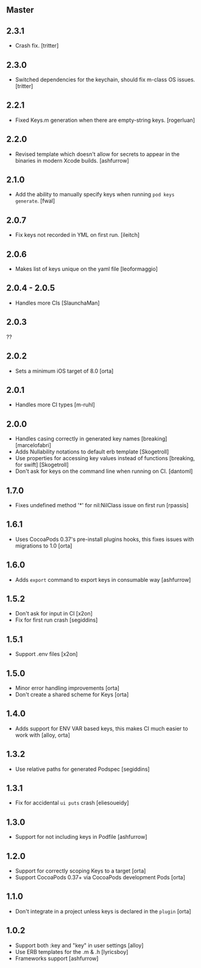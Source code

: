 ## Master

## 2.3.1

* Crash fix. [tritter]

## 2.3.0

* Switched dependencies for the keychain, should fix m-class OS issues. [tritter]

## 2.2.1

* Fixed Keys.m generation when there are empty-string keys. [rogerluan]

## 2.2.0

* Revised template which doesn't allow for secrets to appear in the binaries in modern Xcode builds. [ashfurrow]

## 2.1.0

* Add the ability to manually specify keys when running `pod keys generate`. [fwal]

## 2.0.7

* Fix keys not recorded in YML on first run. [ileitch]

## 2.0.6

* Makes list of keys unique on the yaml file [leoformaggio]

## 2.0.4 - 2.0.5

* Handles more CIs [SlaunchaMan]

## 2.0.3

??

## 2.0.2

* Sets a minimum iOS target of 8.0 [orta]

## 2.0.1

* Handles more CI types [m-ruhl]

## 2.0.0

* Handles casing correctly in generated key names [breaking] [marcelofabri]
* Adds Nullability notations to default erb template [Skogetroll]
* Use properties for accessing key values instead of functions [breaking, for swift] [Skogetroll]
* Don't ask for keys on the command line when running on CI. [dantoml]

## 1.7.0

* Fixes undefined method '*' for nil:NilClass issue on first run [rpassis]

## 1.6.1

* Uses CocoaPods 0.37's pre-install plugins hooks, this fixes issues with migrations to 1.0 [orta]

## 1.6.0

* Adds `export` command to export keys in consumable way [ashfurrow]

## 1.5.2

* Don't ask for input in CI [x2on]
* Fix for first run crash [segiddins]

## 1.5.1

* Support .env files [x2on]

## 1.5.0

* Minor error handling improvements [orta]
* Don't create a shared scheme for Keys [orta]

## 1.4.0

* Adds support for ENV VAR based keys, this makes CI much easier to work with [alloy, orta]

## 1.3.2

* Use relative paths for generated Podspec [segiddins]

## 1.3.1

* Fix for accidental `ui puts` crash [eliesoueidy]

## 1.3.0

* Support for not including keys in Podfile [ashfurrow]

## 1.2.0

* Support for correctly scoping Keys to a target [orta]
* Support CocoaPods 0.37+ via CocoaPods development Pods [orta]

## 1.1.0

* Don't integrate in a project unless keys is declared in the `plugin` [orta]

## 1.0.2

* Support both :key and "key" in user settings [alloy]
* Use ERB templates for the .m & .h [lyricsboy]
* Frameworks support [ashfurrow]
